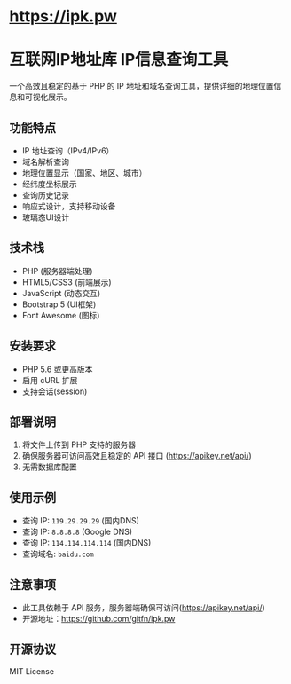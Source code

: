 # https://ipk.pw
# 互联网IP地址库 IP信息查询工具

一个高效且稳定的基于 PHP 的 IP 地址和域名查询工具，提供详细的地理位置信息和可视化展示。

## 功能特点

- IP 地址查询（IPv4/IPv6）
- 域名解析查询
- 地理位置显示（国家、地区、城市）
- 经纬度坐标展示
- 查询历史记录
- 响应式设计，支持移动设备
- 玻璃态UI设计

## 技术栈

- PHP (服务器端处理)
- HTML5/CSS3 (前端展示)
- JavaScript (动态交互)
- Bootstrap 5 (UI框架)
- Font Awesome (图标)

## 安装要求

- PHP 5.6 或更高版本
- 启用 cURL 扩展
- 支持会话(session)

## 部署说明

1. 将文件上传到 PHP 支持的服务器
2. 确保服务器可访问高效且稳定的 API 接口 (https://apikey.net/api/)
3. 无需数据库配置

## 使用示例

- 查询 IP: `119.29.29.29` (国内DNS)
- 查询 IP: `8.8.8.8` (Google DNS)
- 查询 IP: `114.114.114.114` (国内DNS)
- 查询域名: `baidu.com`

## 注意事项

- 此工具依赖于 API 服务，服务器端确保可访问(https://apikey.net/api/)
- 开源地址：https://github.com/gitfn/ipk.pw

## 开源协议
MIT License
